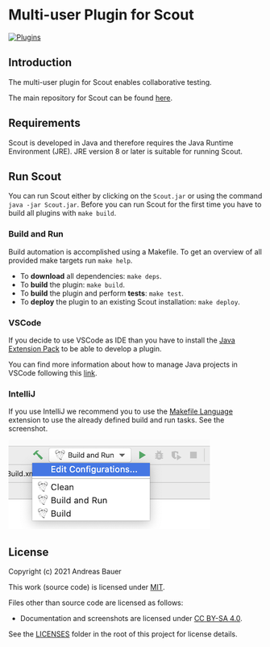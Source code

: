 # Multi-user Plugin for Scout

[![Plugins](https://github.com/augmented-testing/multi-user-plugin/actions/workflows/plugins.yml/badge.svg)](https://github.com/augmented-testing/multi-user-plugin/actions/workflows/plugins.yml)

## Introduction

The multi-user plugin for Scout enables collaborative testing.

The main repository for Scout can be found [here](https://github.com/augmented-testing/scout).

## Requirements

Scout is developed in Java and therefore requires the Java Runtime Environment (JRE).
JRE version 8 or later is suitable for running Scout.

## Run Scout

You can run Scout either by clicking on the `Scout.jar` or using the command `java -jar Scout.jar`.
Before you can run Scout for the first time you have to build all plugins with `make build`.

### Build and Run

Build automation is accomplished using a Makefile. To get an overview of all provided make targets run `make help`.

- To **download** all dependencies: `make deps`.
- To **build** the plugin: `make build`.
- To **build** the plugin and perform **tests**: `make test`.
- To **deploy** the plugin to an existing Scout installation: `make deploy`.

### VSCode

If you decide to use VSCode as IDE than you have to install the [Java Extension Pack](https://marketplace.visualstudio.com/items?itemName=vscjava.vscode-java-pack) to be able to develop a plugin.

You can find more information about how to manage Java projects in VSCode following this [link](https://code.visualstudio.com/docs/java/java-project).

### IntelliJ

If you use IntelliJ we recommend you to use the [Makefile Language](https://plugins.jetbrains.com/plugin/9333-makefile-language) extension to use the already defined build and run tasks. See the screenshot.

![IntelliJ Run Config](intellij-run-config.png)

## License

Copyright (c) 2021 Andreas Bauer

This work (source code) is licensed under [MIT](./LICENSES/MIT.txt).

Files other than source code are licensed as follows:

- Documentation and screenshots are licensed under [CC BY-SA 4.0](./LICENSES/CC-BY-SA-4.0.txt).

See the [LICENSES](./LICENSES/) folder in the root of this project for license details.

